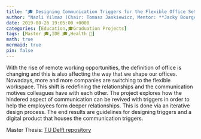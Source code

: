 ```yaml
---
title: "🎓 Designing Communication Triggers for the Flexible Office Setting"
author: "Nazli Yilmaz (Chair: Tomasz Jaskiewicz, Mentor: **Jacky Bourgeois**)"
date: 2019-08-26 19:05:00 +0000
categories: [Education,🎓Graduation Projects]
tags: [Master 🎓,IDE 🎓,Health 🍎]
math: true
mermaid: true
pin: false
---
```


With the rise of remote working opportunities, the definition of office is changing and this is also affecting the way that we shape our offices. Nowadays, more and more companies are switching to the flexible workspace. This shift is redefining the relationships and the communication motives colleagues have with each other. The project explores how the hindered aspect of communication can be revived with triggers in order to help the employees form deeper relationships. This is done via an iterative design process. The end results are guidelines for designing triggers and a digital product that houses the communication triggers.

Master Thesis: [TU Delft repository](https://repository.tudelft.nl/islandora/object/uuid%3Ab07fae92-9080-4d1d-b8d9-c9f446a03083?collection=education)